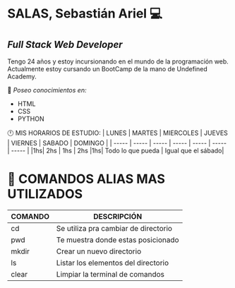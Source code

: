 # SALAS, Sebastián Ariel 💻
## *_Full Stack Web Developer_*

Tengo 24 años y estoy incursionando en el mundo de la programación web. Actualmente estoy cursando un BootCamp de la mano de Undefined Academy.

🧠 *Poseo conocimientos en:*
*  HTML
* CSS
* PYTHON

🕛 MIS HORARIOS DE ESTUDIO:
| LUNES | MARTES | MIERCOLES | JUEVES | VIERNES | SABADO | DOMINGO |
| ----- | ----- | ----- | ----- | ----- | ----- | ----- |
|1hs| 2hs | 1hs | 2hs |1hs| Todo lo que pueda | Igual que el sábado|

# 📖 COMANDOS ALIAS MAS UTILIZADOS 
| COMANDO | DESCRIPCIÓN |
| -------- | ---------- |
| cd | Se utiliza pra cambiar de directorio |
| pwd | Te muestra donde estas posicionado |
| mkdir | Crear un nuevo directorio |
| ls | Listar los elementos del directorio |
| clear | Limpiar la terminal de comandos |

